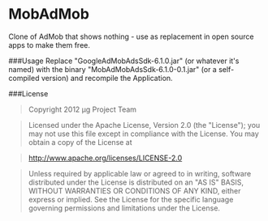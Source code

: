 MobAdMob
========

Clone of AdMob that shows nothing - use as replacement in open source apps to make them free.

###Usage
Replace "GoogleAdMobAdsSdk-6.1.0.jar" (or whatever it's named) with the binary "MobAdMobAdsSdk-6.1.0-0.1.jar" (or a self-compiled version) and recompile the Application.

###License
> Copyright 2012 μg Project Team

> Licensed under the Apache License, Version 2.0 (the "License");
> you may not use this file except in compliance with the License.
> You may obtain a copy of the License at

> http://www.apache.org/licenses/LICENSE-2.0

> Unless required by applicable law or agreed to in writing, software 
> distributed under the License is distributed on an "AS IS" BASIS,
> WITHOUT WARRANTIES OR CONDITIONS OF ANY KIND, either express or implied.
> See the License for the specific language governing permissions and
> limitations under the License.